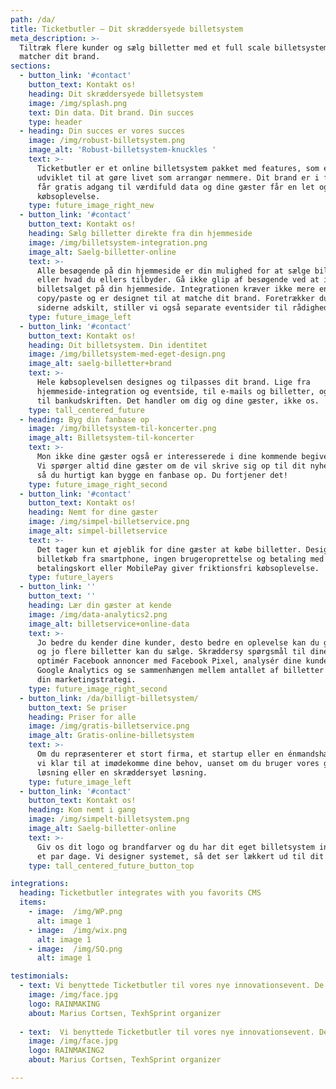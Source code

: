```yaml
---
path: /da/
title: Ticketbutler – Dit skræddersyede billetsystem
meta_description: >-
  Tiltræk flere kunder og sælg billetter med et full scale billetsystem, som
  matcher dit brand. 
sections:
  - button_link: '#contact'
    button_text: Kontakt os!
    heading: Dit skræddersyede billetsystem
    image: /img/splash.png
    text: Din data. Dit brand. Din succes
    type: header
  - heading: Din succes er vores succes
    image: /img/robust-billetsystem.png
    image_alt: 'Robust-billetsystem-knuckles '
    text: >-
      Ticketbutler er et online billetsystem pakket med features, som er
      udviklet til at gøre livet som arrangør nemmere. Dit brand er i fokus, du
      får gratis adgang til værdifuld data og dine gæster får en let og hurtig
      købsoplevelse.
    type: future_image_right_new
  - button_link: '#contact'
    button_text: Kontakt os!
    heading: Sælg billetter direkte fra din hjemmeside
    image: /img/billetsystem-integration.png
    image_alt: Saelg-billetter-online
    text: >-
      Alle besøgende på din hjemmeside er din mulighed for at sælge billetter
      eller hvad du ellers tilbyder. Gå ikke glip af besøgende ved at integrere
      billetsalget på din hjemmeside. Integrationen kræver ikke mere end et
      copy/paste og er designet til at matche dit brand. Foretrækker du at holde
      siderne adskilt, stiller vi også separate eventsider til rådighed.
    type: future_image_left
  - button_link: '#contact'
    button_text: Kontakt os!
    heading: Dit billetsystem. Din identitet
    image: /img/billetsystem-med-eget-design.png
    image_alt: saelg-billetter+brand
    text: >-
      Hele købsoplevelsen designes og tilpasses dit brand. Lige fra
      hjemmeside-integration og eventside, til e-mails og billetter, og selv ned
      til bankudskriften. Det handler om dig og dine gæster, ikke os.
    type: tall_centered_future
  - heading: Byg din fanbase op
    image: /img/billetsystem-til-koncerter.png
    image_alt: Billetsystem-til-koncerter
    text: >-
      Mon ikke dine gæster også er interesserede i dine kommende begivenheder?
      Vi spørger altid dine gæster om de vil skrive sig op til dit nyhedsbrev,
      så du hurtigt kan bygge en fanbase op. Du fortjener det!
    type: future_image_right_second
  - button_link: '#contact'
    button_text: Kontakt os!
    heading: Nemt for dine gæster
    image: /img/simpel-billetservice.png
    image_alt: simpel-billetservice
    text: >-
      Det tager kun et øjeblik for dine gæster at købe billetter. Designet til
      billetkøb fra smartphone, ingen brugeroprettelse og betaling med
      betalingskort eller MobilePay giver friktionsfri købsoplevelse.
    type: future_layers
  - button_link: ''
    button_text: ''
    heading: Lær din gæster at kende
    image: /img/data-analytics2.png
    image_alt: billetservice+online-data
    text: >-
      Jo bedre du kender dine kunder, desto bedre en oplevelse kan du give dem,
      og jo flere billetter kan du sælge. Skræddersy spørgsmål til dine gæster,
      optimér Facebook annoncer med Facebook Pixel, analysér dine kunder gennem
      Google Analytics og se sammenhængen mellem antallet af billetter solgt og
      din marketingstrategi. 
    type: future_image_right_second
  - button_link: /da/billigt-billetsystem/
    button_text: Se priser
    heading: Priser for alle
    image: /img/gratis-billetservice.png
    image_alt: Gratis-online-billetsystem
    text: >-
      Om du repræsenterer et stort firma, et startup eller en énmandshær, står
      vi klar til at imødekomme dine behov, uanset om du bruger vores gratis
      løsning eller en skræddersyet løsning.
    type: future_image_left
  - button_link: '#contact'
    button_text: Kontakt os!
    heading: Kom nemt i gang
    image: /img/simpelt-billetsystem.png
    image_alt: Saelg-billetter-online
    text: >-
      Giv os dit logo og brandfarver og du har dit eget billetsystem inden for
      et par dage. Vi designer systemet, så det ser lækkert ud til dit brand.
    type: tall_centered_future_button_top

integrations:
  heading: Ticketbutler integrates with you favorits CMS
  items:
    - image:  /img/WP.png
      alt: image 1
    - image:  /img/wix.png
      alt: image 1
    - image:  /img/SQ.png
      alt: image 1

testimonials:
  - text: Vi benyttede Ticketbutler til vores nye innovationsevent. De var utroligt venlige og responderede hurtigt                    fleksibeltpå vores henvendelsr
    image: /img/face.jpg
    logo: RAINMAKING
    about: Marius Cortsen, TexhSprint organizer
  
  - text:  Vi benyttede Ticketbutler til vores nye innovationsevent. De var utroligt venlige og responderede hurtigt                    fleksibeltpå vores henvendelsr
    image: /img/face.jpg
    logo: RAINMAKING2
    about: Marius Cortsen, TexhSprint organizer

---
```


